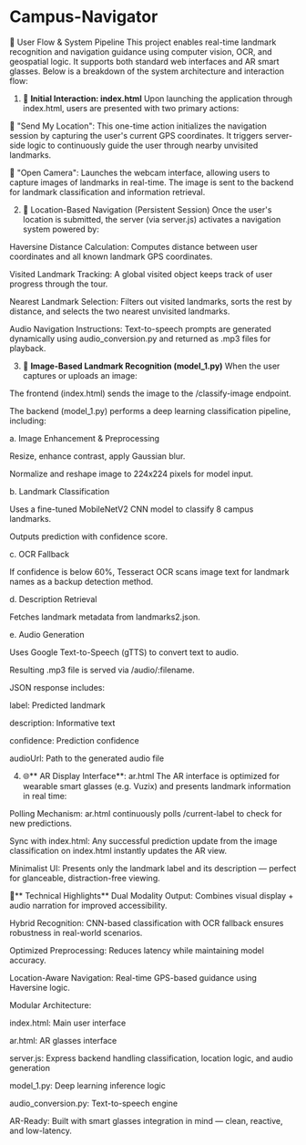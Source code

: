 # Campus-Navigator
🔁 User Flow & System Pipeline
This project enables real-time landmark recognition and navigation guidance using computer vision, OCR, and geospatial logic. It supports both standard web interfaces and AR smart glasses. Below is a breakdown of the system architecture and interaction flow:

1. 🧭 **Initial Interaction: index.html**
Upon launching the application through index.html, users are presented with two primary actions:

📍 "Send My Location": This one-time action initializes the navigation session by capturing the user's current GPS coordinates. It triggers server-side logic to continuously guide the user through nearby unvisited landmarks.

📸 "Open Camera": Launches the webcam interface, allowing users to capture images of landmarks in real-time. The image is sent to the backend for landmark classification and information retrieval.

2. 📡 Location-Based Navigation (Persistent Session)
Once the user's location is submitted, the server (via server.js) activates a navigation system powered by:

Haversine Distance Calculation: Computes distance between user coordinates and all known landmark GPS coordinates.

Visited Landmark Tracking: A global visited object keeps track of user progress through the tour.

Nearest Landmark Selection: Filters out visited landmarks, sorts the rest by distance, and selects the two nearest unvisited landmarks.

Audio Navigation Instructions: Text-to-speech prompts are generated dynamically using audio_conversion.py and returned as .mp3 files for playback.

3. 🧠 **Image-Based Landmark Recognition (model_1.py)**
When the user captures or uploads an image:

The frontend (index.html) sends the image to the /classify-image endpoint.

The backend (model_1.py) performs a deep learning classification pipeline, including:

a. Image Enhancement & Preprocessing

Resize, enhance contrast, apply Gaussian blur.

Normalize and reshape image to 224x224 pixels for model input.

b. Landmark Classification

Uses a fine-tuned MobileNetV2 CNN model to classify 8 campus landmarks.

Outputs prediction with confidence score.

c. OCR Fallback

If confidence is below 60%, Tesseract OCR scans image text for landmark names as a backup detection method.

d. Description Retrieval

Fetches landmark metadata from landmarks2.json.

e. Audio Generation

Uses Google Text-to-Speech (gTTS) to convert text to audio.

Resulting .mp3 file is served via /audio/:filename.

JSON response includes:

label: Predicted landmark

description: Informative text

confidence: Prediction confidence

audioUrl: Path to the generated audio file

4. 🌐** AR Display Interface**: ar.html
The AR interface is optimized for wearable smart glasses (e.g. Vuzix) and presents landmark information in real time:

Polling Mechanism: ar.html continuously polls /current-label to check for new predictions.

Sync with index.html: Any successful prediction update from the image classification on index.html instantly updates the AR view.

Minimalist UI: Presents only the landmark label and its description — perfect for glanceable, distraction-free viewing.


🧩** Technical Highlights**
Dual Modality Output: Combines visual display + audio narration for improved accessibility.

Hybrid Recognition: CNN-based classification with OCR fallback ensures robustness in real-world scenarios.

Optimized Preprocessing: Reduces latency while maintaining model accuracy.

Location-Aware Navigation: Real-time GPS-based guidance using Haversine logic.

Modular Architecture:

index.html: Main user interface

ar.html: AR glasses interface

server.js: Express backend handling classification, location logic, and audio generation

model_1.py: Deep learning inference logic

audio_conversion.py: Text-to-speech engine

AR-Ready: Built with smart glasses integration in mind — clean, reactive, and low-latency.
